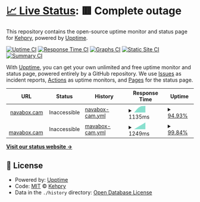 # [📈 Live Status](https://Kehpry.github.io/phishcheck): <!--live status--> **🟥 Complete outage**

This repository contains the open-source uptime monitor and status page for [Kehpry](https://Kehpry.github.io/phishcheck), powered by [Upptime](https://github.com/upptime/upptime).

[![Uptime CI](https://github.com/Kehpry/phishcheck/workflows/Uptime%20CI/badge.svg)](https://github.com/Kehpry/phishcheck/actions?query=workflow%3A%22Uptime+CI%22)
[![Response Time CI](https://github.com/Kehpry/phishcheck/workflows/Response%20Time%20CI/badge.svg)](https://github.com/Kehpry/phishcheck/actions?query=workflow%3A%22Response+Time+CI%22)
[![Graphs CI](https://github.com/Kehpry/phishcheck/workflows/Graphs%20CI/badge.svg)](https://github.com/Kehpry/phishcheck/actions?query=workflow%3A%22Graphs+CI%22)
[![Static Site CI](https://github.com/Kehpry/phishcheck/workflows/Static%20Site%20CI/badge.svg)](https://github.com/Kehpry/phishcheck/actions?query=workflow%3A%22Static+Site+CI%22)
[![Summary CI](https://github.com/Kehpry/phishcheck/workflows/Summary%20CI/badge.svg)](https://github.com/Kehpry/phishcheck/actions?query=workflow%3A%22Summary+CI%22)

With [Upptime](https://upptime.js.org), you can get your own unlimited and free uptime monitor and status page, powered entirely by a GitHub repository. We use [Issues](https://github.com/Kehpry/phishcheck/issues) as incident reports, [Actions](https://github.com/Kehpry/phishcheck/actions) as uptime monitors, and [Pages](https://Kehpry.github.io/phishcheck) for the status page.

<!--start: status pages-->
<!-- This summary is generated by Upptime (https://github.com/upptime/upptime) -->
<!-- Do not edit this manually, your changes will be overwritten -->
<!-- prettier-ignore -->
| URL | Status | History | Response Time | Uptime |
| --- | ------ | ------- | ------------- | ------ |
| <img alt="" src="https://favicons.githubusercontent.com/navabox.cam" height="13"> [navabox.cam](https://navabox.cam/) | Inaccessible | [navabox-cam.yml](https://github.com/Kehpry/phishcheck/commits/HEAD/history/navabox-cam.yml) | <details><summary><img alt="Response time graph" src="./graphs/navabox-cam/response-time-week.png" height="20"> 1135ms</summary><br><a href="https://phishcheck.dofhelp.fr/history/navabox-cam"><img alt="Response time 1135" src="https://img.shields.io/endpoint?url=https%3A%2F%2Fraw.githubusercontent.com%2FKehpry%2Fphishcheck%2FHEAD%2Fapi%2Fnavabox-cam%2Fresponse-time.json"></a><br><a href="https://phishcheck.dofhelp.fr/history/navabox-cam"><img alt="24-hour response time 1135" src="https://img.shields.io/endpoint?url=https%3A%2F%2Fraw.githubusercontent.com%2FKehpry%2Fphishcheck%2FHEAD%2Fapi%2Fnavabox-cam%2Fresponse-time-day.json"></a><br><a href="https://phishcheck.dofhelp.fr/history/navabox-cam"><img alt="7-day response time 1135" src="https://img.shields.io/endpoint?url=https%3A%2F%2Fraw.githubusercontent.com%2FKehpry%2Fphishcheck%2FHEAD%2Fapi%2Fnavabox-cam%2Fresponse-time-week.json"></a><br><a href="https://phishcheck.dofhelp.fr/history/navabox-cam"><img alt="30-day response time 1135" src="https://img.shields.io/endpoint?url=https%3A%2F%2Fraw.githubusercontent.com%2FKehpry%2Fphishcheck%2FHEAD%2Fapi%2Fnavabox-cam%2Fresponse-time-month.json"></a><br><a href="https://phishcheck.dofhelp.fr/history/navabox-cam"><img alt="1-year response time 1135" src="https://img.shields.io/endpoint?url=https%3A%2F%2Fraw.githubusercontent.com%2FKehpry%2Fphishcheck%2FHEAD%2Fapi%2Fnavabox-cam%2Fresponse-time-year.json"></a></details> | <details><summary><a href="https://phishcheck.dofhelp.fr/history/navabox-cam">94.93%</a></summary><a href="https://phishcheck.dofhelp.fr/history/navabox-cam"><img alt="All-time uptime 94.93%" src="https://img.shields.io/endpoint?url=https%3A%2F%2Fraw.githubusercontent.com%2FKehpry%2Fphishcheck%2FHEAD%2Fapi%2Fnavabox-cam%2Fuptime.json"></a><br><a href="https://phishcheck.dofhelp.fr/history/navabox-cam"><img alt="24-hour uptime 94.93%" src="https://img.shields.io/endpoint?url=https%3A%2F%2Fraw.githubusercontent.com%2FKehpry%2Fphishcheck%2FHEAD%2Fapi%2Fnavabox-cam%2Fuptime-day.json"></a><br><a href="https://phishcheck.dofhelp.fr/history/navabox-cam"><img alt="7-day uptime 94.93%" src="https://img.shields.io/endpoint?url=https%3A%2F%2Fraw.githubusercontent.com%2FKehpry%2Fphishcheck%2FHEAD%2Fapi%2Fnavabox-cam%2Fuptime-week.json"></a><br><a href="https://phishcheck.dofhelp.fr/history/navabox-cam"><img alt="30-day uptime 94.93%" src="https://img.shields.io/endpoint?url=https%3A%2F%2Fraw.githubusercontent.com%2FKehpry%2Fphishcheck%2FHEAD%2Fapi%2Fnavabox-cam%2Fuptime-month.json"></a><br><a href="https://phishcheck.dofhelp.fr/history/navabox-cam"><img alt="1-year uptime 94.93%" src="https://img.shields.io/endpoint?url=https%3A%2F%2Fraw.githubusercontent.com%2FKehpry%2Fphishcheck%2FHEAD%2Fapi%2Fnavabox-cam%2Fuptime-year.json"></a></details>
| <img alt="" src="https://favicons.githubusercontent.com/mavabox.cam" height="13"> [mavabox.cam](https://mavabox.cam/) | Inaccessible | [mavabox-cam.yml](https://github.com/Kehpry/phishcheck/commits/HEAD/history/mavabox-cam.yml) | <details><summary><img alt="Response time graph" src="./graphs/mavabox-cam/response-time-week.png" height="20"> 1249ms</summary><br><a href="https://phishcheck.dofhelp.fr/history/mavabox-cam"><img alt="Response time 1249" src="https://img.shields.io/endpoint?url=https%3A%2F%2Fraw.githubusercontent.com%2FKehpry%2Fphishcheck%2FHEAD%2Fapi%2Fmavabox-cam%2Fresponse-time.json"></a><br><a href="https://phishcheck.dofhelp.fr/history/mavabox-cam"><img alt="24-hour response time 1249" src="https://img.shields.io/endpoint?url=https%3A%2F%2Fraw.githubusercontent.com%2FKehpry%2Fphishcheck%2FHEAD%2Fapi%2Fmavabox-cam%2Fresponse-time-day.json"></a><br><a href="https://phishcheck.dofhelp.fr/history/mavabox-cam"><img alt="7-day response time 1249" src="https://img.shields.io/endpoint?url=https%3A%2F%2Fraw.githubusercontent.com%2FKehpry%2Fphishcheck%2FHEAD%2Fapi%2Fmavabox-cam%2Fresponse-time-week.json"></a><br><a href="https://phishcheck.dofhelp.fr/history/mavabox-cam"><img alt="30-day response time 1249" src="https://img.shields.io/endpoint?url=https%3A%2F%2Fraw.githubusercontent.com%2FKehpry%2Fphishcheck%2FHEAD%2Fapi%2Fmavabox-cam%2Fresponse-time-month.json"></a><br><a href="https://phishcheck.dofhelp.fr/history/mavabox-cam"><img alt="1-year response time 1249" src="https://img.shields.io/endpoint?url=https%3A%2F%2Fraw.githubusercontent.com%2FKehpry%2Fphishcheck%2FHEAD%2Fapi%2Fmavabox-cam%2Fresponse-time-year.json"></a></details> | <details><summary><a href="https://phishcheck.dofhelp.fr/history/mavabox-cam">99.84%</a></summary><a href="https://phishcheck.dofhelp.fr/history/mavabox-cam"><img alt="All-time uptime 99.84%" src="https://img.shields.io/endpoint?url=https%3A%2F%2Fraw.githubusercontent.com%2FKehpry%2Fphishcheck%2FHEAD%2Fapi%2Fmavabox-cam%2Fuptime.json"></a><br><a href="https://phishcheck.dofhelp.fr/history/mavabox-cam"><img alt="24-hour uptime 99.84%" src="https://img.shields.io/endpoint?url=https%3A%2F%2Fraw.githubusercontent.com%2FKehpry%2Fphishcheck%2FHEAD%2Fapi%2Fmavabox-cam%2Fuptime-day.json"></a><br><a href="https://phishcheck.dofhelp.fr/history/mavabox-cam"><img alt="7-day uptime 99.84%" src="https://img.shields.io/endpoint?url=https%3A%2F%2Fraw.githubusercontent.com%2FKehpry%2Fphishcheck%2FHEAD%2Fapi%2Fmavabox-cam%2Fuptime-week.json"></a><br><a href="https://phishcheck.dofhelp.fr/history/mavabox-cam"><img alt="30-day uptime 99.84%" src="https://img.shields.io/endpoint?url=https%3A%2F%2Fraw.githubusercontent.com%2FKehpry%2Fphishcheck%2FHEAD%2Fapi%2Fmavabox-cam%2Fuptime-month.json"></a><br><a href="https://phishcheck.dofhelp.fr/history/mavabox-cam"><img alt="1-year uptime 99.84%" src="https://img.shields.io/endpoint?url=https%3A%2F%2Fraw.githubusercontent.com%2FKehpry%2Fphishcheck%2FHEAD%2Fapi%2Fmavabox-cam%2Fuptime-year.json"></a></details>

<!--end: status pages-->

[**Visit our status website →**](https://Kehpry.github.io/phishcheck)

## 📄 License

- Powered by: [Upptime](https://github.com/upptime/upptime)
- Code: [MIT](./LICENSE) © [Kehpry](https://Kehpry.github.io/phishcheck)
- Data in the `./history` directory: [Open Database License](https://opendatacommons.org/licenses/odbl/1-0/)
